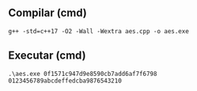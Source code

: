 ## Compilar (cmd)
```
g++ -std=c++17 -O2 -Wall -Wextra aes.cpp -o aes.exe
```

## Executar (cmd)
```
.\aes.exe 0f1571c947d9e8590cb7add6af7f6798 0123456789abcdeffedcba9876543210
```